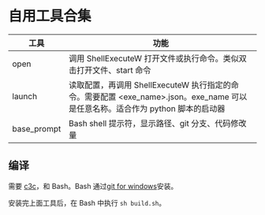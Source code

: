 # 自用工具合集

| 工具        | 功能                                                                                                                           |
| ----------- | ------------------------------------------------------------------------------------------------------------------------------ |
| open        | 调用 ShellExecuteW 打开文件或执行命令。类似双击打开文件、start 命令                                                            |
| launch      | 读取配置，再调用 ShellExecuteW 执行指定的命令。需要配置 <exe_name>.json。exe_name 可以是任意名称。适合作为 python 脚本的启动器 |
| base_prompt | Bash shell 提示符，显示路径、git 分支、代码修改量                                                                              |

## 编译

需要 [c3c](https://github.com/c3lang/c3c)，和 Bash。Bash 通过[git for windows](https://gitforwindows.org/)安装。

安装完上面工具后，在 Bash 中执行 `sh build.sh`。
